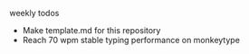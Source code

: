 weekly todos

- Make template.md for this repository
- Reach 70 wpm stable typing performance on monkeytype
